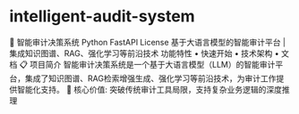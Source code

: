 # intelligent-audit-system
🤖 智能审计决策系统 Python FastAPI License  基于大语言模型的智能审计平台 | 集成知识图谱、RAG、强化学习等前沿技术  功能特性 • 快速开始 • 技术架构 • 文档  📋 项目简介 智能审计决策系统是一个基于大语言模型（LLM）的智能审计平台，集成了知识图谱、RAG检索增强生成、强化学习等前沿技术，为审计工作提供智能化支持。  🎯 核心价值: 突破传统审计工具局限，支持复杂业务逻辑的深度推理
